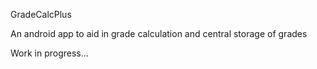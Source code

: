 GradeCalcPlus

An android app to aid in grade calculation and central storage of grades

Work in progress...
